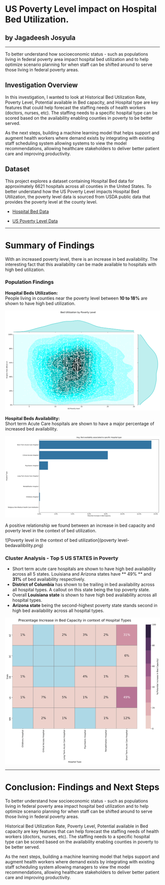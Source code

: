 # US Poverty Level impact on Hospital Bed Utilization.

## by Jagadeesh Josyula ##
---
To better understand how socioeconomic status - such as populations living in federal poverty area impact hospital bed utilization and to help optimize scenario planning for when staff can be shifted around to serve those living in federal poverty areas.

## Investigation Overview ##

In this investigation, I wanted to look at Historical Bed Utilization Rate, Poverty Level, Potential available in Bed capacity, and Hospital type are key features that could help forecast the staffing needs of health workers (doctors, nurses, etc). The staffing needs to a specific hospital type can be scored based on the availability enabling counties in poverty to be better served.

As the next steps, building a machine learning model that helps support and augment health workers where demand exists by integrating with existing staff scheduling system allowing systems to view the model recommendations, allowing healthcare stakeholders to deliver better patient care and improving productivity.



## Dataset

This project explores a dataset containing Hospital Bed data for approximately 6621 hospitals across all counties in the United States. To better understand how the US Poverty Level impacts Hospital Bed Utilization, the poverty level data is sourced from USDA public data that provides the poverty level at the county level.

- [Hospital Bed Data](https://opendata.arcgis.com/datasets/1044bb19da8d4dbfb6a96eb1b4ebf629_0.csv)

- [US Poverty Level Data](https://www.ers.usda.gov/webdocs/DataFiles/48747/PovertyEstimates.xls)

---
# Summary of Findings #

With an increased poverty level, there is an increase in bed availability. The interesting fact that this availability can be made available to hospitals with high bed utilization.

### Population Findings ###

**Hospital Beds Utilization:** </br>
People living in counties near the poverty level between **10 to 18%** are shown to have high bed utilization.

![Bed Utilization](hospital-bedutilization.png)

**Hospital Beds Availability:** </br>
Short term Acute Care hospitals are shown to have a major percentage of increased bed availability.

![Beds Availability](increased-bedavailability.png)


A positive relationship we found between an increase in bed capacity and poverty level in the context of bed utilization.

![Poverty level in the context of bed utilization](poverty level-bedavailibility.png)


### Cluster Analysis - Top 5 US STATES in Poverty ###

- Short term acute care hospitals are shown to have high bed availability across all 5 states. Louisiana and Arizona states have ** 49% ** and **31%** of bed availability respectively. 
- **District of Columbia** has shown to be trailing in bed availability across all hospital types. A callout on this state being the top poverty state.
- Overall **Louisiana state** is shown to have high bed availability across all hospital types.
- **Arizona state** being the second-highest poverty state stands second in high bed availability across all hospital types.

![Corelation Matrix](corelation-matrix.png)

---
# Conclusion: Findings and Next Steps #

To better understand how socioeconomic status - such as populations living in federal poverty area impact hospital bed utilization and to help optimize scenario planning for when staff can be shifted around to serve those living in federal poverty areas.

Historical Bed Utilization Rate, Poverty Level, Potential available in Bed capacity are key features that can help forecast the staffing needs of health workers (doctors, nurses, etc). The staffing needs to a specific hospital type can be scored based on the availability enabling counties in poverty to be better served.

As the next steps, building a machine learning model that helps support and augment health workers where demand exists by integrating with existing staff scheduling system allowing managers to view the model recommendations, allowing healthcare stakeholders to deliver better patient care and improving productivity.